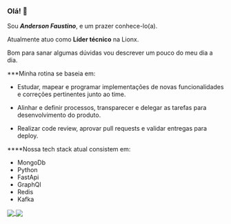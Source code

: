 ### Olá! 👋

Sou ***Anderson Faustino***, e um prazer conhece-lo(a).

Atualmente atuo como __Líder técnico__ na Lionx.

Bom para sanar algumas dúvidas vou descrever um pouco do meu dia a dia. 

***Minha rotina se baseia em:

- Estudar, mapear e programar implementações de novas funcionalidades e correções pertinentes junto ao time.

- Alinhar e definir processos, transparecer e delegar as tarefas para desenvolvimento do produto.

- Realizar code review, aprovar pull requests e validar entregas para deploy.

****Nossa tech stack atual consistem em:
  - MongoDb
  - Python
  - FastApi
  - GraphQl
  - Redis
  - Kafka
  
<a href="https://github.com/anuraghazra/github-readme-stats">
  <img align="center" src="https://github-readme-stats.vercel.app/api?username=andersonflima" />
</a>
<a href="https://github.com/anuraghazra/convoychat">
  <img align="center" src="https://github-readme-stats.vercel.app/api/top-langs/?username=andersonflima&layout=compact" />
</a>
